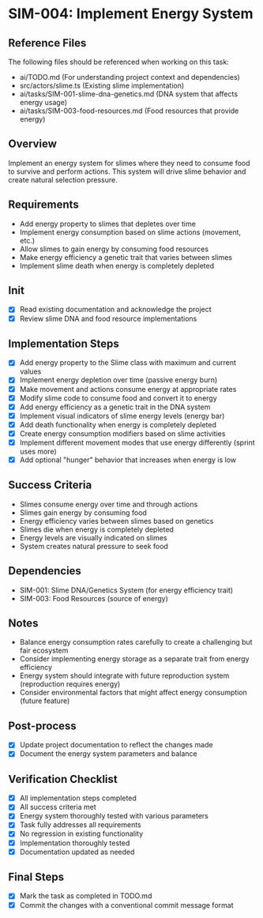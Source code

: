 # SIM-004: Implement Energy System

## Reference Files
The following files should be referenced when working on this task:
- ai/TODO.md (For understanding project context and dependencies)
- src/actors/slime.ts (Existing slime implementation)
- ai/tasks/SIM-001-slime-dna-genetics.md (DNA system that affects energy usage)
- ai/tasks/SIM-003-food-resources.md (Food resources that provide energy)

## Overview
Implement an energy system for slimes where they need to consume food to survive and perform actions. This system will drive slime behavior and create natural selection pressure.

## Requirements
- Add energy property to slimes that depletes over time
- Implement energy consumption based on slime actions (movement, etc.)
- Allow slimes to gain energy by consuming food resources
- Make energy efficiency a genetic trait that varies between slimes
- Implement slime death when energy is completely depleted

## Init
- [x] Read existing documentation and acknowledge the project
- [x] Review slime DNA and food resource implementations

## Implementation Steps
- [x] Add energy property to the Slime class with maximum and current values
- [x] Implement energy depletion over time (passive energy burn)
- [x] Make movement and actions consume energy at appropriate rates
- [x] Modify slime code to consume food and convert it to energy
- [x] Add energy efficiency as a genetic trait in the DNA system
- [x] Implement visual indicators of slime energy levels (energy bar)
- [x] Add death functionality when energy is completely depleted
- [x] Create energy consumption modifiers based on slime activities
- [x] Implement different movement modes that use energy differently (sprint uses more)
- [x] Add optional "hunger" behavior that increases when energy is low

## Success Criteria
- Slimes consume energy over time and through actions
- Slimes gain energy by consuming food
- Energy efficiency varies between slimes based on genetics
- Slimes die when energy is completely depleted
- Energy levels are visually indicated on slimes
- System creates natural pressure to seek food

## Dependencies
- SIM-001: Slime DNA/Genetics System (for energy efficiency trait)
- SIM-003: Food Resources (source of energy)

## Notes
- Balance energy consumption rates carefully to create a challenging but fair ecosystem
- Consider implementing energy storage as a separate trait from energy efficiency
- Energy system should integrate with future reproduction system (reproduction requires energy)
- Consider environmental factors that might affect energy consumption (future feature)

## Post-process
- [x] Update project documentation to reflect the changes made
- [x] Document the energy system parameters and balance

## Verification Checklist
- [x] All implementation steps completed
- [x] All success criteria met
- [x] Energy system thoroughly tested with various parameters
- [x] Task fully addresses all requirements
- [x] No regression in existing functionality
- [x] Implementation thoroughly tested
- [x] Documentation updated as needed

## Final Steps
- [x] Mark the task as completed in TODO.md
- [x] Commit the changes with a conventional commit message format 
